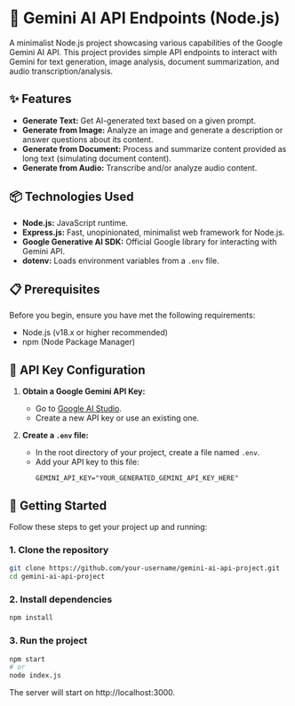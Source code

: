# 🚀 Gemini AI API Endpoints (Node.js)

A minimalist Node.js project showcasing various capabilities of the Google Gemini AI API. This project provides simple API endpoints to interact with Gemini for text generation, image analysis, document summarization, and audio transcription/analysis.

## ✨ Features

- **Generate Text:** Get AI-generated text based on a given prompt.
- **Generate from Image:** Analyze an image and generate a description or answer questions about its content.
- **Generate from Document:** Process and summarize content provided as long text (simulating document content).
- **Generate from Audio:** Transcribe and/or analyze audio content.

## 📦 Technologies Used

- **Node.js:** JavaScript runtime.
- **Express.js:** Fast, unopinionated, minimalist web framework for Node.js.
- **Google Generative AI SDK:** Official Google library for interacting with Gemini API.
- **dotenv:** Loads environment variables from a `.env` file.

## 📋 Prerequisites

Before you begin, ensure you have met the following requirements:

- Node.js (v18.x or higher recommended)
- npm (Node Package Manager)

## 🔑 API Key Configuration

1.  **Obtain a Google Gemini API Key:**

    - Go to [Google AI Studio](https://aistudio.google.com/app/apikey).
    - Create a new API key or use an existing one.

2.  **Create a `.env` file:**
    - In the root directory of your project, create a file named `.env`.
    - Add your API key to this file:
      ```
      GEMINI_API_KEY="YOUR_GENERATED_GEMINI_API_KEY_HERE"
      ```

## 🚀 Getting Started

Follow these steps to get your project up and running:

### 1. Clone the repository

```bash
git clone https://github.com/your-username/gemini-ai-api-project.git
cd gemini-ai-api-project
```

### 2. Install dependencies

```bash
npm install
```

### 3. Run the project

```bash
npm start
# or
node index.js
```

The server will start on http://localhost:3000.
